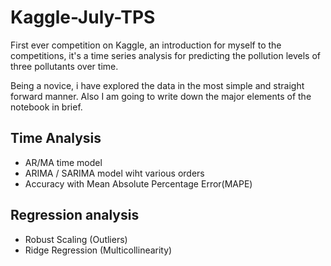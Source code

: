 # Kaggle-July-TPS
First ever competition on Kaggle, an introduction for myself to the competitions, it's a time series analysis for  predicting the pollution levels of three pollutants over time. 

Being a novice, i have explored the data in the most simple and straight forward manner. 
Also I am going to write down the major elements of the notebook in brief. 

## Time Analysis
- AR/MA time model
- ARIMA / SARIMA model wiht various orders
- Accuracy with Mean Absolute Percentage Error(MAPE)

## Regression analysis
- Robust Scaling (Outliers)
- Ridge Regression (Multicollinearity)

